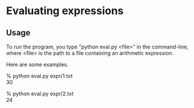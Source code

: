 # Evaluating expressions

## Usage

To run the program, you type "python eval.py \<file\>" in the command-line, where \<file\> is the path to a file containing an arithmetic expression.

Here are some examples.

% python eval.py expr/1.txt\
30

% python eval.py expr/2.txt\
24
